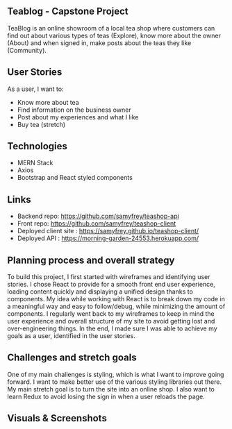 ## Teablog - Capstone Project

TeaBlog is an online showroom of a local tea shop where customers can find out about various types of teas (Explore), know more about the owner (About) and when signed in, make posts about the teas they like (Community).

## User Stories
As a user, I want to: 
- Know more about tea
- Find information on the business owner
- Post about my experiences and what I like 
- Buy tea (stretch)


## Technologies

- MERN Stack 
- Axios
- Bootstrap and React styled components 

## Links

- Backend repo: https://github.com/samyfrey/teashop-api
- Front repo: https://github.com/samyfrey/teashop-client
- Deployed client site : https://samyfrey.github.io/teashop-client/
- Deployed API : https://morning-garden-24553.herokuapp.com/


## Planning process and overall strategy
To build this project, I first started with wireframes and identifying user stories. 
I chose React to provide for a smooth front end user experience, loading content quickly and displaying a unified design thanks to components. 
My idea while working with React is to break down my code in a meaningful way and easy to follow/debug, while minimizing the amount of components. 
I regularly went back to my wireframes to keep in mind the user experience and overall structure of my site to avoid getting lost and over-engineering things. In the end, I made sure I was able to achieve my goals as a user, identified in the user stories. 

## Challenges and stretch goals
One of my main challenges is styling, which is what I want to improve going forward. I want to make better use of the various styling libraries out there.
My main stretch goal is to turn the site into an online shop. I also want to learn Redux to avoid losing the sign in when a user reloads the page. 


## Visuals & Screenshots
